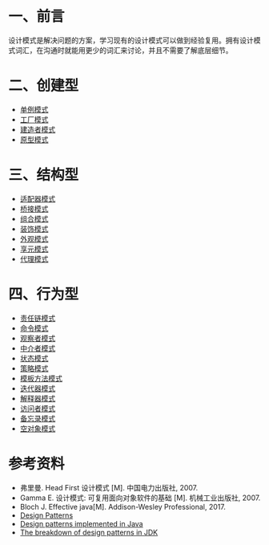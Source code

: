# 一、前言

设计模式是解决问题的方案，学习现有的设计模式可以做到经验复用。拥有设计模式词汇，在沟通时就能用更少的词汇来讨论，并且不需要了解底层细节。

# 二、创建型


- [单例模式](设计模式-单例.md)
- [工厂模式](设计模式-工厂模式.md)
- [建造者模式](设计模式-建造者模式.md)
- [原型模式](设计模式-原型模式.md)

# 三、结构型

- [适配器模式](设计模式-适配器.md)
- [桥接模式](设计模式-桥接.md)
- [组合模式](设计模式-组合.md)
- [装饰模式](设计模式-装饰.md)
- [外观模式](设计模式-外观.md)
- [享元模式](设计模式-享元.md)
- [代理模式](设计模式-代理.md)

# 四、行为型

- [责任链模式](设计模式-责任链.md)
- [命令模式](设计模式-命令.md)
- [观察者模式](设计模式-观察者.md)
- [中介者模式](设计模式-中介者.md)
- [状态模式](设计模式-状态.md)
- [策略模式](设计模式-策略.md)
- [模板方法模式](设计模式-模板方法.md)
- [迭代器模式](设计模式-迭代器.md)
- [解释器模式](设计模式-解释器.md)
- [访问者模式](设计模式-访问者.md)
- [备忘录模式](设计模式-备忘录.md)
- [空对象模式](设计模式-空对象.md)


# 参考资料

- 弗里曼. Head First 设计模式 [M]. 中国电力出版社, 2007.
- Gamma E. 设计模式: 可复用面向对象软件的基础 [M]. 机械工业出版社, 2007.
- Bloch J. Effective java[M]. Addison-Wesley Professional, 2017.
- [Design Patterns](http://www.oodesign.com/)
- [Design patterns implemented in Java](http://java-design-patterns.com/)
- [The breakdown of design patterns in JDK](http://www.programering.com/a/MTNxAzMwATY.html)




